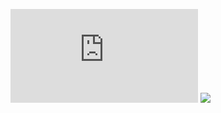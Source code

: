 ![](https://www.easck.com/cos/2022/0715/987806.shtml)
![](https://projectreactor.io/docs/core/release/reference/#schedulers)